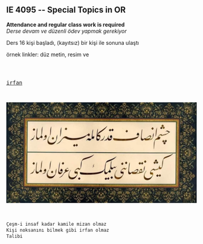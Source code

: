 ﻿## IE 4095 -- Special Topics in OR 

**Attendance and regular class work is required** <br>
_Derse devam ve düzenli ödev yapmak gerekiyor_


Ders 16 kişi başladı, (kayıtsız) bir kişi ile sonuna ulaştı

örnek linkler: düz metin, resim ve <pre>

[irfan](irfan.txt)

![irfan](irfan.jpg)

```
Çeşm-i insaf kadar kamile mizan olmaz
Kişi noksanını bilmek gibi irfan olmaz
Talibi
```


